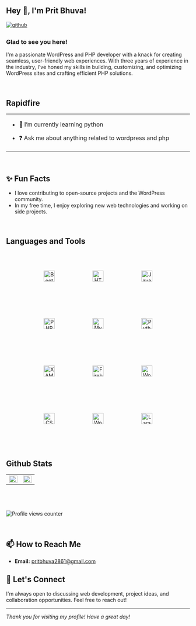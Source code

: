 ## Hey 👋, I'm Prit Bhuva!

<a href="https://github.com/Prit-Bhuva" target="_blank">
<img src=https://img.shields.io/badge/github-%2324292e.svg?&style=for-the-badge&logo=github&logoColor=white alt=github style="margin-bottom: 5px;" />
</a>

### Glad to see you here!

I'm a passionate WordPress and PHP developer with a knack for creating seamless, user-friendly web experiences. With three years of experience in the industry, I've honed my skills in building, customizing, and optimizing WordPress sites and crafting efficient PHP solutions.

<br/>

## Rapidfire

<table>
    <tr>
    <td valign="top" width="50%">

- 🌱 I’m currently learning python

- ❓ Ask me about anything related to wordpress and php


</td></tr></table>

<br/>

## ✨ Fun Facts

- I love contributing to open-source projects and the WordPress community.
- In my free time, I enjoy exploring new web technologies and working on side projects.

<br/>

## Languages and Tools

<div align="center">  
<a href="https://getbootstrap.com/docs/3.4/javascript/" target="_blank"><img style="margin: 50px" src="https://profilinator.rishav.dev/skills-assets/bootstrap-plain.svg" alt="Bootstrap" height="30" /></a>  
<a href="https://en.wikipedia.org/wiki/HTML5" target="_blank"><img style="margin: 50px" src="https://profilinator.rishav.dev/skills-assets/html5-original-wordmark.svg" alt="HTML5" height="30" /></a>  
<a href="https://www.javascript.com/" target="_blank"><img style="margin: 50px" src="https://profilinator.rishav.dev/skills-assets/javascript-original.svg" alt="JavaScript" height="30" /></a>  
<a href="https://www.php.net/" target="_blank"><img style="margin: 50px" src="https://profilinator.rishav.dev/skills-assets/php-original.svg" alt="PHP" height="30" /></a>  
<a href="https://www.mysql.com/" target="_blank"><img style="margin: 50px" src="https://profilinator.rishav.dev/skills-assets/mysql-original-wordmark.svg" alt="MySQL" height="30" /></a>  
<a href="https://www.python.org/" target="_blank"><img style="margin: 50px" src="https://profilinator.rishav.dev/skills-assets/python-original.svg" alt="Python" height="30" /></a>  
<a href="https://www.apachefriends.org/" target="_blank"><img style="margin: 50px" src="https://profilinator.rishav.dev/skills-assets/xampp.png" alt="XAMPP" height="30" /></a>  
<a href="https://firebase.google.com/" target="_blank"><img style="margin: 50px" src="https://profilinator.rishav.dev/skills-assets/firebase.png" alt="Firebase" height="30" /></a>  
<a href="https://wordpress.com/" target="_blank"><img style="margin: 50px" src="https://profilinator.rishav.dev/skills-assets/wordpress.png" alt="WordPress" height="30" /></a>  
<a href="https://www.w3schools.com/css/" target="_blank"><img style="margin: 50px" src="https://profilinator.rishav.dev/skills-assets/css3-original-wordmark.svg" alt="CSS3" height="30" /></a>  
<a href="https://woocommerce.com/" target="_blank"><img style="margin: 50px" src="https://profilinator.rishav.dev/skills-assets/woocommerce.png" alt="WooCommerce" height="30" /></a>  
<a href="https://laravel.com/" target="_blank"><img style="margin: 50px" src="https://profilinator.rishav.dev/skills-assets/laravel-plain-wordmark.svg" alt="Laravel" height="30" /></a>  
</div>

<br/>

## Github Stats

<table><tr><td valign="top" width="50%">

<img src="https://github-readme-stats.vercel.app/api?username=Prit-Bhuva&show_icons=true&count_private=true&hide_border=true" align="left" style="width: 100%" />

</td>
<td valign="top" width="50%">

<img src="https://github-readme-stats.vercel.app/api/top-langs/?username=Prit-Bhuva&hide_border=true&layout=compact" align="left" style="width: 100%" />

</td></tr></table>

###

<br/>

<br/>

![Profile views counter](https://komarev.com/ghpvc/?username=Prit-Bhuva&&style=flat-square)

<br/>

## 📫 How to Reach Me

- **Email:** [pritbhuva2861@gmail.com](mailto:pritbhuva2861@gmail.com)

## 💬 Let's Connect

I'm always open to discussing web development, project ideas, and collaboration opportunities. Feel free to reach out!

---

_Thank you for visiting my profile! Have a great day!_

